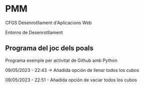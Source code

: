 # PMM

CFGS Desenrotllament d'Aplicacions Web

Entorns de Desenrotllament

## Programa del joc dels poals

Programa exemple per activitat de Github amb Python

09/05/2023 - 22:43 -> Añadida opción de llenar todos los cubos

09/05/2023 - 22:51 - Añadida opción de vaciar todos los cubos

